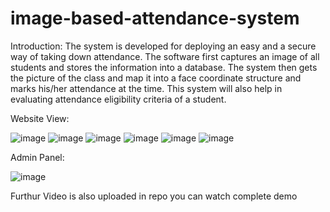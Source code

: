 # image-based-attendance-system

Introduction:
The system is developed for deploying an easy and a secure way of taking down attendance. The software first captures an image of all students and stores the information into a database. The system then gets the picture of the class and map it into a face coordinate structure and marks his/her attendance at the time. This system will also help in evaluating attendance eligibility criteria of a student.


Website View:

![image](https://github.com/salman-aziz-4425/Image-based-Updated/assets/85288719/0057936a-50af-4f22-b9e9-69875c56fffb)
![image](https://github.com/salman-aziz-4425/Image-based-Updated/assets/85288719/689032d1-2960-4058-a7c4-55064cea6e40)
![image](https://github.com/salman-aziz-4425/Image-based-Updated/assets/85288719/69beace7-a7ac-4bcd-a967-57fd0cc10666)
![image](https://github.com/salman-aziz-4425/Image-based-Updated/assets/85288719/c2103c17-6de9-4cb5-a92c-ecc8a394fb50)
![image](https://github.com/salman-aziz-4425/Image-based-Updated/assets/85288719/d7f55ce7-e00f-4293-bc23-59374cf726a3)
![image](https://github.com/salman-aziz-4425/Image-based-Updated/assets/85288719/d0dee983-e093-4c4c-b0ae-5de327ef346d)

Admin Panel:

![image](https://github.com/salman-aziz-4425/Image-based-Updated/assets/85288719/02f8c003-7f92-47be-aa92-a1533abed8cc)

Furthur Video is also uploaded in repo you can watch complete demo
